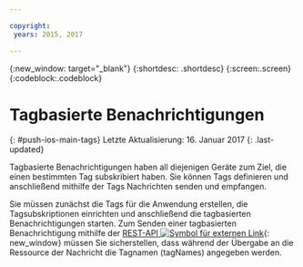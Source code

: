 ```yaml
---

copyright:
 years: 2015, 2017

---
```


{:new_window: target="_blank"}
{:shortdesc: .shortdesc}
{:screen:.screen}
{:codeblock:.codeblock}

# Tagbasierte Benachrichtigungen 
{: #push-ios-main-tags}
Letzte Aktualisierung: 16. Januar 2017
{: .last-updated}

Tagbasierte Benachrichtigungen haben all diejenigen Geräte zum Ziel, die einen bestimmten Tag subskribiert haben. Sie können Tags definieren und anschließend mithilfe der Tags Nachrichten senden und empfangen. 

Sie müssen zunächst die Tags für die Anwendung erstellen, die Tagsubskriptionen einrichten und anschließend die tagbasierten Benachrichtigungen starten. Zum Senden einer tagbasierten Benachrichtigung mithilfe der [REST-API ![Symbol für externen Link](../../icons/launch-glyph.svg "Symbol für externen Link")](https://mobile.{DomainName}/imfpush/ "Symbol für externen Link"){: new_window} müssen Sie sicherstellen, dass während der Übergabe an die Ressource der Nachricht die Tagnamen (tagNames) angegeben werden. 
